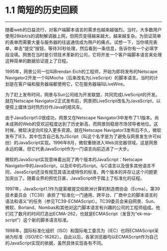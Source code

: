 # 1.1 简短的历史回顾

---

随着web的日益流行，对客户端脚本语言的需求也越来越强烈。当时，大多数用户使用28kbit/s的调制解调器上网，但网页变得越来越大，越来越复杂。为验证简单的表单而需要大量与服务器的往返通信成为用户的痛点。试想一下，当你填完表单，单击“提交”按钮，等待30秒处理，然后看到一条信息，告诉你有一个必填字段没填。网景在当时是引领技术革新的公司，它将开发一个客户端脚本语言来处理这种简单的数据验证提上了日程。

1995年，网景公司一位叫Brendan Eich的工程师，开始为即将发布的Netscape Navigator2开发一个叫Mocha（后来改名为LiveScript）的脚本语言。当时的计划是在客户端和服务器端都使用它，它在服务器端叫LiveWire。

为了赶上发布时间，网景与Sun公司结为开发联盟，共同完成LiveScript的开发。就在Netscape Navigator2正式发布前，网景把LiveScript改名为JavaScript，以便搭上媒体当时热烈炒作Java的顺风车。

由于JavaScript1.0很成功，网景又在Netscape Navigator3中发布了1.1版本。尚未成熟的Web的受欢迎程度达到了历史新高，而网景则稳居市场领导者地位。这时候，微软决定向IE投入更多资源。就在Netscape Navigator3发布后不久，微软发布了IE3，其中包含自己名为JScript（叫这个名字是为了避免与网景发生许可纠纷）的JavaScript实现。1996年8月，微软重磅进入Web浏览器领域，这是网景永远的痛，但它代表JavaScript作为一门语言向前迈进了一大步。

微软的JavaScript实现意味着出现了两个版本的JavaScript：Netscape Navigator中的JavaScript，以及IE中的JScript。与C语言以及很多其他语言不同，JavaScript还没有规范其语法或特性的标准，两个版本的并存让这个问题更加突出了。随着业界的担忧日甚，JavaScript终于踏上了标准化的征程。

1997年，JavaScript1.1作为提案被提交给欧洲计算机制造商协会（Ecma）。第39技术委员会（TC39）承担了“标准化一门通用、跨平台、厂商中立的脚本语言的语法和语义”的任务（参见TC39-ECMAScript）。TC39委员会来自网景、Sun、微软、Borland、Nombas和其他对这门脚本语言有兴趣的公司的工程师组成。他们花了数月的时间打造出ECMA-262，也就是ECMAScript（发音为“ek-ma-script”）这个新的脚本语言标准。

1998年，国际标准化组织（ISO）和国际电工委员为（IEC）也将ECMAScript采纳为标准（ISO/IEC-16262）。自此以后，各家浏览器均以ECMAScript作为自己的JavaScript实现的依据，虽然具体实现各有不同。
